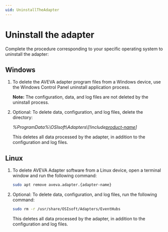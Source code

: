 ```yaml
---
uid: UninstallTheAdapter
---
```


# Uninstall the adapter

Complete the procedure corresponding to your specific operating system to uninstall the adapter:

## Windows

1. To delete the AVEVA adapter program files from a Windows device, use the Windows Control Panel uninstall application process.

    **Note:** The configuration, data, and log files are not deleted by the uninstall process.

2. Optional: To delete data, configuration, and log files, delete the directory:

    _%ProgramData%\OSIsoft\Adapters\\[!include[product-name](../_includes/inline/component-type.md)]_
   
   This deletes all data processed by the adapter, in addition to the configuration and log files.

## Linux

1. To delete AVEVA Adapter software from a Linux device, open a terminal window and run the following command:

    ```bash
    sudo apt remove aveva.adapter.{adapter-name} 
    ```

2. Optional: To delete data, configuration, and log files, run the following command:

    ```bash
    sudo rm -r /usr/share/OSIsoft/Adapters/EventHubs
    ```
    
    This deletes all data processed by the adapter, in addition to the configuration and log files.
